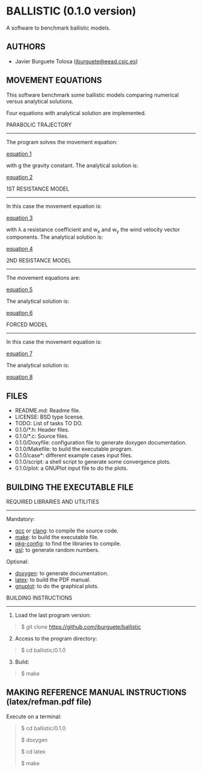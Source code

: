 BALLISTIC (0.1.0 version)
=========================

A software to benchmark ballistic models.

AUTHORS
-------

* Javier Burguete Tolosa (jburguete@eead.csic.es)

MOVEMENT EQUATIONS
------------------

This software benchmark some ballistic models comparing numerical versus
analytical solutions.

Four equations with analytical solution are implemented.

PARABOLIC TRAJECTORY
_____________________

The program solves the movement equation:

[equation 1](http://latex.codecogs.com/svg.latex?%5Cddot%7B%5Cvec%7Br%7D%7D%3D%5Cvec%7Bg%7D%2C%5C%5C%0D%0A%5Cvec%7Bg%7D%3D%280%2C%5C%3B0%2C%5C%3B-g%29%2C)

with g the gravity constant. The analytical solution is:

[equation 2](http://latex.codecogs.com/svg.latex?%5Cdot%7B%5Cvec%7Br%7D%7D%3D%5Cdot%7B%5Cvec%7Br%7D%7D_0%2B%5Cvec%7Bg%7D%5C%2Ct%2C%5C%5C%0D%0A%5Cvec%7Br%7D%3D%5Cvec%7Br%7D_0%2B%5Cdot%7B%5Cvec%7Br%7D%7D_0%5C%2Ct%2B%5Cfrac12%5C%2C%5Cvec%7Bg%7D%5C%2Ct%5E2.)

1ST RESISTANCE MODEL
____________________

In this case the movement equation is:

[equation 3](http://latex.codecogs.com/svg.latex?%5Cddot%7B%5Cvec%7Br%7D%7D%3D%5Cvec%7Bg%7D-%5Clambda%5C%2C%5Cleft%28%5Cdot%7B%5Cvec%7Br%7D%7D-%5Cvec%7Bw%7D%5Cright%29%2C%5C%5C%0D%0A%5Cvec%7Bw%7D%3D%5Cleft%28w_x%2C%5C%3Bw_y%5C%3B0%5Cright%29%2C)

with λ a resistance coefficient and w<sub>x</sub> and w<sub>y</sub> the wind
velocity vector components. The analytical solution is:

[equation 4](http://latex.codecogs.com/svg.latex?%5Cdot%7B%5Cvec%7Br%7D%7D%3D%5Cdot%7B%5Cvec%7Br%7D%7D_0%5C%2C%5Cexp%5Cleft%28-%5Clambda%5C%2Ct%5Cright%29%2B%5Cleft%28%5Cvec%7Bw%7D%2B%5Cfrac%7B%5Cvec%7Bg%7D%7D%7B%5Clambda%7D%5Cright%29%5C%2C%5Cleft%5B1-%5Cexp%5Cleft%28-%5Clambda%5C%2Ct%5Cright%29%5Cright%5D%2C%5C%5C%0D%0A%5Cvec%7Br%7D%3D%5Cvec%7Br%7D_0%2B%5Cleft%28%5Cvec%7Bw%7D%2B%5Cfrac%7B%5Cvec%7Bg%7D%7D%7B%5Clambda%7D%5Cright%29%5C%2Ct%2B%5Cfrac%7B%5Cdot%7B%5Cvec%7Br%7D%7D_0-%5Cvec%7Bw%7D-%5Cvec%7Bg%7D%2F%5Clambda%7D%7B%5Clambda%7D%5C%2C%5Cleft%5B1-%5Cexp%5Cleft%28-%5Clambda%5C%2Ct%5Cright%29%5Cright%5D.%0D%0A)

2ND RESISTANCE MODEL
____________________

The movement equations are:

[equation 5](http://latex.codecogs.com/svg.latex?%5Cddot%7Bx%7D%3D-%5Clambda%5C%2C%5Cleft%7C%5Cdot%7Bx%7D-w_x%5Cright%7C%5C%2C%5Cleft%28%5Cdot%7Bx%7D-w_x%5Cright%29%2C%5C%5C%0D%0A%5Cddot%7By%7D%3D-%5Clambda%5C%2C%5Cleft%7C%5Cdot%7By%7D-w_y%5Cright%7C%5C%2C%5Cleft%28%5Cdot%7By%7D-w_y%5Cright%29%2C%5C%5C%0D%0A%5Cddot%7Bz%7D%3D-g-%5Clambda%5C%2C%5Cleft%7C%5Cdot%7Bz%7D%5Cright%7C%5C%2C%5Cdot%7Bz%7D%2C)

The analytical solution is:

[equation 6](http://latex.codecogs.com/svg.latex?%5Cdot%7Bz%7D_0%5Cleq+0%5CRightarrow%5Cquad+z%3Dz_0%0D%0A-%5Cfrac%7B%5Cln%5Cleft%5B%5Ccosh%5Cleft%28%5Csqrt%7Bg%5C%2C%5Clambda%7D%5C%2Ct%5Cright%29%0D%0A-%5Cdot%7Bz%7D_0%5C%2C%5Csqrt%7B%5Cfrac%7B%5Clambda%7D%7Bg%7D%7D%5C%2C%0D%0A%5Csinh%5Cleft%28%5Csqrt%7Bg%5C%2C%5Clambda%7D%5C%2Ct%5Cright%29%5Cright%5D%7D%7B%5Clambda%7D%2C%5C%5C%0D%0A%5Cdot%7Bz%7D_0%3E0%2C%5C%3B%0D%0At%5Cleq%5Cfrac%7B%5Carctan%5Cleft%28%5Cdot%7Bz%7D_0%5C%2C%5Csqrt%7B%5Cfrac%7B%5Clambda%7D%7Bg%7D%7D%5Cright%29%7D%0D%0A%7B%5Csqrt%7Bg%5C%2C%5Clambda%7D%7D%5CRightarrow%5Cquad%0D%0Az%3Dz_0%2B%5Cfrac%7B%5Cln%5Cleft%5C%7B1-%5Csqrt%7Bg%5C%2C%5Clambda%7D%5C%2Ct%0D%0A%5C%2C%5Csec%5Cleft%5B%5Carctan%5Cleft%28%5Cdot%7Bz%7D_0%5C%2C%5Csqrt%7B%5Clambda%2Fg%7D%5Cright%29%5Cright%5D%5Cright%5C%7D%7D%0D%0A%7B%5Clambda%7D%2C%5C%5C%0D%0A%5Cdot%7Bz%7D_0%3E0%2C%5C%3B%0D%0At%3E%5Cfrac%7B%5Carctan%5Cleft%28%5Cdot%7Bz%7D_0%5C%2C%5Csqrt%7B%5Cfrac%7B%5Clambda%7D%7Bg%7D%7D%5Cright%29%7D%0D%0A%7B%5Csqrt%7Bg%5C%2C%5Clambda%7D%7D%5CRightarrow%5Cquad+%0D%0Az%3Dz_0-%5Cfrac%7B%5Cln%5Cleft%5C%7B%0D%0A%5Ccos%5Cleft%5B%5Carctan%5Cleft%28%5Cdot%7Bz%7D_0%5C%2C%5Csqrt%7B%5Clambda%2Fg%7D%5Cright%29%5Cright%5D%0D%0A%5C%2C%5Ccosh%5Cleft%5B%5Csqrt%7Bg%5C%2C%5Clambda%7D%5C%2Ct%0D%0A-%5Carctan%5Cleft%28%5Cdot%7Bz%7D_0%5C%2C%5Csqrt%7B%5Clambda%2Fg%7D%5Cright%29%5Cright%5D%5Cright%5C%7D%7D%7B%5Clambda%7D.%0D%0A)

FORCED MODEL
____________

In this case the movement equation is:

[equation 7](http://latex.codecogs.com/svg.latex?%5Cddot%7B%5Cvec%7Br%7D%7D%3D%5Cvec%7Bg%7D%2B%5Cvec%7Bw%7D%5C%2C%5Cexp%5Cleft%28-%5Clambda%5C%2Ct%5Cright%29)

The analytical solution is:

[equation 8](http://latex.codecogs.com/svg.latex?%5Cdot%7B%5Cvec%7Br%7D%7D%3D%5Cdot%7B%5Cvec%7Br%7D%7D_0%2B%5Cvec%7Bg%7D%5C%2Ct%2B%5Cfrac%7B%5Cvec%7Bw%7D%7D%7B%5Clambda%7D%5Cleft%5B1-%5Cexp%5Cleft%28-%5Clambda%5C%2Ct%5Cright%29%5Cright%5D%2C%5C%5C%0D%0A%5Cvec%7Br%7D%3D%5Cvec%7Br%7D_0%2B%5Cleft%28%5Cdot%7B%5Cvec%7Br%7D%7D_0%2B%5Cfrac%7B%5Cvec%7Bw%7D%7D%7B%5Clambda%7D%5Cright%29%5C%2Ct%2B%5Cfrac12%5C%2C%5Cvec%7Bg%7D%5C%2Ct%5E2%2B%5Cfrac%7B%5Cvec%7Bw%7D%7D%7B%5Clambda%5E2%7D%5C%2C%5Cleft%5B1-%5Cexp%5Cleft%28-%5Clambda%5C%2Ct%5Cright%29%5Cright%5D.)

FILES
-----

* README.md: Readme file.
* LICENSE: BSD type license.
* TODO: List of tasks TO DO.
* 0.1.0/\*.h: Header files.
* 0.1.0/\*.c: Source files.
* 0.1.0/Doxyfile: configuration file to generate doxygen documentation.
* 0.1.0/Makefile: to build the executable program.
* 0.1.0/case\*: different example cases input files.
* 0.1.0/script: a shell script to generate some convergence plots.
* 0.1.0/plot: a GNUPlot input file to do the plots.

BUILDING THE EXECUTABLE FILE
----------------------------

REQUIRED LIBRARIES AND UTILITIES
________________________________

Mandatory:
* [gcc](https://gcc.gnu.org) or [clang](http://clang.llvm.org): to compile the
  source code.
* [make](http://www.gnu.org/software/make): to build the executable file.
* [pkg-config](http://www.freedesktop.org/wiki/Software/pkg-config): to find the
  libraries to compile.
* [gsl](http://www.gnu.org/software/gsl): to generate random numbers.

Optional:
* [doxygen](http://www.stack.nl/~dimitri/doxygen): to generate documentation.
* [latex](https://www.latex-project.org): to build the PDF manual.
* [gnuplot](http://gnuplot.info): to do the graphical plots.

BUILDING INSTRUCTIONS
______________________

1. Load the last program version:
> $ git clone https://github.com/jburguete/ballistic

2. Access to the program directory:
> $ cd ballistic/0.1.0

3. Build:
> $ make

MAKING REFERENCE MANUAL INSTRUCTIONS (latex/refman.pdf file)
------------------------------------------------------------

Execute on a terminal:
> $ cd ballistic/0.1.0
>
> $ doxygen
>
> $ cd latex
>
> $ make
